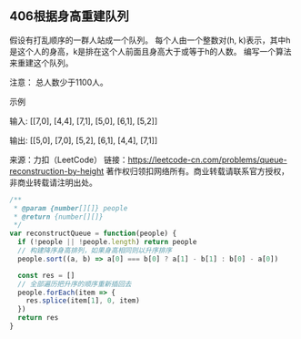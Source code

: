 ## 406根据身高重建队列

假设有打乱顺序的一群人站成一个队列。 每个人由一个整数对(h, k)表示，其中h是这个人的身高，k是排在这个人前面且身高大于或等于h的人数。 编写一个算法来重建这个队列。

注意：
总人数少于1100人。

示例

输入:
[[7,0], [4,4], [7,1], [5,0], [6,1], [5,2]]

输出:
[[5,0], [7,0], [5,2], [6,1], [4,4], [7,1]]


来源：力扣（LeetCode）
链接：https://leetcode-cn.com/problems/queue-reconstruction-by-height
著作权归领扣网络所有。商业转载请联系官方授权，非商业转载请注明出处。

```js
/**
 * @param {number[][]} people
 * @return {number[][]}
 */
var reconstructQueue = function(people) {
  if (!people || !people.length) return people
  // 构建降序身高排列，如果身高相同则以升序排序
  people.sort((a, b) => a[0] === b[0] ? a[1] - b[1] : b[0] - a[0])

  const res = []
  // 全部遍历把升序的顺序重新插回去
  people.forEach(item => {
    res.splice(item[1], 0, item)
  })
  return res
}
```
